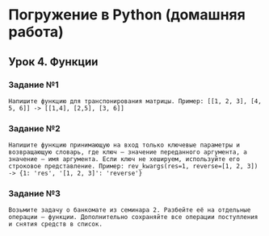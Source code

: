 # Погружение в Python (домашняя работа)
## Урок 4. Функции
### Задание №1
    Напишите функцию для транспонирования матрицы. Пример: [[1, 2, 3], [4, 5, 6]] -> [[1,4], [2,5], [3, 6]]
### Задание №2
    Напишите функцию принимающую на вход только ключевые параметры и возвращающую словарь, где ключ — значение переданного аргумента, а значение — имя аргумента. Если ключ не хешируем, используйте его строковое представление. Пример: rev_kwargs(res=1, reverse=[1, 2, 3]) -> {1: 'res', '[1, 2, 3]': 'reverse'}
### Задание №3
    Возьмите задачу о банкомате из семинара 2. Разбейте её на отдельные операции — функции. Дополнительно сохраняйте все операции поступления и снятия средств в список.